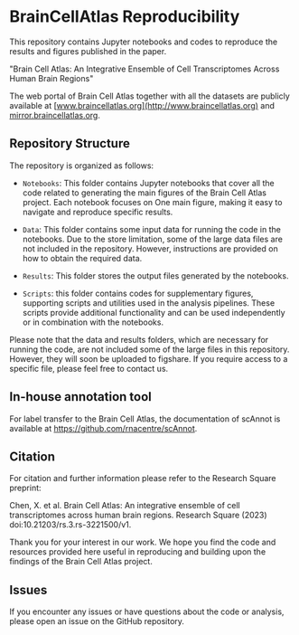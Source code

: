 # BrainCellAtlas Reproducibility

This repository contains Jupyter notebooks and codes to reproduce the results and figures published in the paper.

"Brain Cell Atlas: An Integrative Ensemble of Cell Transcriptomes Across Human Brain Regions"

The web portal of Brain Cell Atlas together with all the datasets are publicly available at [www.braincellatlas.org](http://www.braincellatlas.org) and [mirror.braincellatlas.org](https://mirror.braincellatlas.org).

## Repository Structure

The repository is organized as follows:

- `Notebooks`: This folder contains Jupyter notebooks that cover all the code related to generating the main figures of the Brain Cell Atlas project. Each notebook focuses on One main figure, making it easy to navigate and reproduce specific results.

- `Data`: This folder contains some input data for running the code in the notebooks. Due to the store limitation, some of the large data files are not included in the repository. However, instructions are provided on how to obtain the required data.

- `Results`: This folder stores the output files generated by the notebooks. 

- `Scripts`: this folder contains codes for supplementary figures, supporting scripts and utilities used in the analysis pipelines. These scripts provide additional functionality and can be used independently or in combination with the notebooks.

Please note that the data and results folders, which are necessary for running the code, are not included some of the large files in this repository. However, they will soon be uploaded to figshare. If you require access to a specific file, please feel free to contact us.

## In-house annotation tool
For label transfer to the Brain Cell Atlas, the documentation of scAnnot is available at https://github.com/rnacentre/scAnnot.


## Citation
For citation and further information please refer to the Research Square preprint: 

Chen, X. et al. Brain Cell Atlas: An integrative ensemble of cell transcriptomes across human brain regions. Research Square (2023) doi:10.21203/rs.3.rs-3221500/v1.

Thank you for your interest in our work. We hope you find the code and resources provided here useful in reproducing and building upon the findings of the Brain Cell Atlas project.


## Issues
If you encounter any issues or have questions about the code or analysis, please open an issue on the GitHub repository. 








